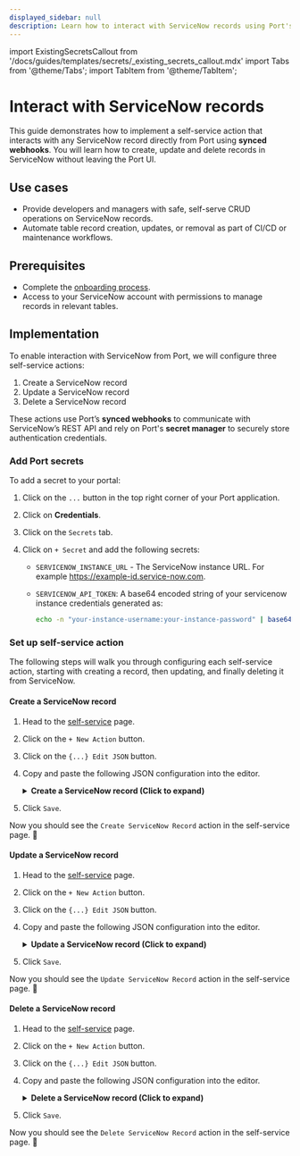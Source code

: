 ```yaml
---
displayed_sidebar: null
description: Learn how to interact with ServiceNow records using Port's self-service actions
---
```


import ExistingSecretsCallout from '/docs/guides/templates/secrets/_existing_secrets_callout.mdx'
import Tabs from '@theme/Tabs';
import TabItem from '@theme/TabItem';

# Interact with ServiceNow records

This guide demonstrates how to implement a self-service action that interacts with any ServiceNow record directly from Port using **synced webhooks**.
You will learn how to create, update and delete records in ServiceNow without leaving the Port UI.

## Use cases
- Provide developers and managers with safe, self-serve CRUD operations on ServiceNow records.
- Automate table record creation, updates, or removal as part of CI/CD or maintenance workflows.


## Prerequisites

- Complete the [onboarding process](/getting-started/overview).
- Access to your ServiceNow account with permissions to manage records in relevant tables.


## Implementation

To enable interaction with ServiceNow from Port, we will configure three self-service actions:

1. Create a ServiceNow record
2. Update a ServiceNow record
3. Delete a ServiceNow record

These actions use Port’s **synced webhooks** to communicate with ServiceNow’s REST API and rely on Port's **secret manager**  to securely store authentication credentials.

### Add Port secrets

To add a secret to your portal:

1. Click on the `...` button in the top right corner of your Port application.

2. Click on **Credentials**.

3. Click on the `Secrets` tab.

4. Click on `+ Secret` and add the following secrets:
    - `SERVICENOW_INSTANCE_URL` - The ServiceNow instance URL. For example https://example-id.service-now.com.
    - `SERVICENOW_API_TOKEN`: A base64 encoded string of your servicenow instance credentials generated as:
    
        ```bash showLineNumbers
        echo -n "your-instance-username:your-instance-password" | base64
        ```

### Set up self-service action
The following steps will walk you through configuring each self-service action, starting with creating a record, then updating, and finally deleting it from ServiceNow.

#### Create a ServiceNow record

1. Head to the [self-service](https://app.getport.io/self-serve) page.
2. Click on the `+ New Action` button.
3. Click on the `{...} Edit JSON` button.
4. Copy and paste the following JSON configuration into the editor.

    <details>
    <summary><b>Create a ServiceNow record (Click to expand)</b></summary>

    ```json showLineNumbers
    {
        "identifier": "create_servicenow_record",
        "title": "Create ServiceNow Record",
        "icon": "Servicenow",
        "description": "Create a new record in a specified table in ServiceNow using a JSON payload",
        "trigger": {
            "type": "self-service",
            "operation": "CREATE",
            "userInputs": {
            "properties": {
                "table_name": {
                "icon": "DefaultProperty",
                "type": "string",
                "title": "Table Name",
                "description": "Name of the table in ServiceNow"
                },
                "request_body": {
                "type": "object",
                "title": "Request Body ",
                "description": "JSON payload for the new record. The payload must follow the table schema in ServiceNow"
                }
            },
            "required": [
                "request_body",
                "table_name"
            ],
            "order": [
                "table_name",
                "request_body"
            ]
            }
        },
        "invocationMethod": {
            "type": "WEBHOOK",
            "url": "{{.secrets.SERVICENOW_INSTANCE_URL}}/api/now/table/{{.inputs.table_name}}",
            "agent": false,
            "synchronized": true,
            "method": "POST",
            "headers": {
            "RUN_ID": "{{ .run.id }}",
            "Content-Type": "application/json",
            "Accept": "application/json",
            "Authorization": "Basic {{.secrets.SERVICENOW_API_TOKEN}}"
            },
            "body": {
            "{{ spreadValue() }}": "{{ .inputs.request_body }}"
            }
        },
        "requiredApproval": false
    }
    ```
    </details>

5. Click `Save`.

Now you should see the `Create ServiceNow Record` action in the self-service page. 🎉

#### Update a ServiceNow record

1. Head to the [self-service](https://app.getport.io/self-serve) page.
2. Click on the `+ New Action` button.
3. Click on the `{...} Edit JSON` button.
4. Copy and paste the following JSON configuration into the editor.

    <details>
    <summary><b>Update a ServiceNow record (Click to expand)</b></summary>

    ```json showLineNumbers
    {
        "identifier": "update_service_now_record",
        "title": "Update ServiceNow Record",
        "icon": "Servicenow",
        "description": "Update an existing record in a specified table in ServiceNow based on system ID and a JSON payload",
        "trigger": {
            "type": "self-service",
            "operation": "DAY-2",
            "userInputs": {
            "properties": {
                "table_name": {
                "type": "string",
                "title": "Table Name",
                "description": "Name of the table in ServiceNow"
                },
                "request_body": {
                "type": "object",
                "title": "Request Body ",
                "description": "JSON payload containing the fields and values to update in the record. Must follow the table schema in ServiceNow"
                },
                "system_id": {
                "type": "string",
                "title": "System ID",
                "description": "Globally Unique ID (GUID) of the record in ServiceNow"
                }
            },
            "required": [
                "table_name",
                "request_body",
                "system_id"
            ],
            "order": [
                "table_name",
                "system_id",
                "request_body"
            ]
            }
        },
        "invocationMethod": {
            "type": "WEBHOOK",
            "url": "{{.secrets.SERVICENOW_INSTANCE_URL}}/api/now/table/{{.inputs.table_name}}/{{.inputs.system_id}}",
            "agent": false,
            "synchronized": true,
            "method": "PATCH",
            "headers": {
            "RUN_ID": "{{ .run.id }}",
            "Content-Type": "application/json",
            "Accept": "application/json",
            "Authorization": "Basic {{.secrets.SERVICENOW_API_TOKEN}}"
            },
            "body": {
            "{{ spreadValue() }}": "{{ .inputs.request_body }}"
            }
        },
        "requiredApproval": false
    }
    ```
    </details>

5. Click `Save`.

Now you should see the `Update ServiceNow Record` action in the self-service page. 🎉

#### Delete a ServiceNow record

1. Head to the [self-service](https://app.getport.io/self-serve) page.
2. Click on the `+ New Action` button.
3. Click on the `{...} Edit JSON` button.
4. Copy and paste the following JSON configuration into the editor.

    <details>
    <summary><b>Delete a ServiceNow record (Click to expand)</b></summary>

    ```json showLineNumbers
    {
        "identifier": "delete_service_now_record",
        "title": "Delete ServiceNow Record",
        "icon": "Servicenow",
        "description": "Delete a record based on system ID from a specified table in ServiceNow",
        "trigger": {
            "type": "self-service",
            "operation": "DELETE",
            "userInputs": {
            "properties": {
                "table_name": {
                "icon": "DefaultProperty",
                "type": "string",
                "title": "Table Name",
                "description": "Name of the table in ServiceNow"
                },
                "system_id": {
                "type": "string",
                "title": "System ID",
                "description": "Globally Unique ID (GUID) of the record in ServiceNow"
                }
            },
            "required": [
                "system_id",
                "table_name"
            ],
            "order": [
                "table_name",
                "system_id"
            ]
            }
        },
        "invocationMethod": {
            "type": "WEBHOOK",
            "url": "{{.secrets.SERVICENOW_INSTANCE_URL}}/api/now/table/{{.inputs.table_name}}/{{.inputs.system_id}}",
            "agent": false,
            "synchronized": true,
            "method": "DELETE",
            "headers": {
            "RUN_ID": "{{ .run.id }}",
            "Content-Type": "application/json",
            "Accept": "application/json",
            "Authorization": "Basic {{.secrets.SERVICENOW_API_TOKEN}}"
            },
            "body": {}
        },
        "requiredApproval": false
    }
    ```
    </details>

5. Click `Save`.

Now you should see the `Delete ServiceNow Record` action in the self-service page. 🎉